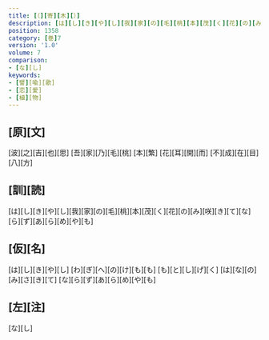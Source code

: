 ```yaml
---
title: [（][寄][木][）]
description: [は][し][き][や][し][我][家][の][毛][桃][本][茂][く][花][の][み][咲][き][て][な][ら][ず][あ][ら][め][や][も]
position: 1358
category: [巻]7
version: '1.0'
volume: 7
comparison:
- [な][し]
keywords:
- [譬][喩][歌]
- [恋][愛]
- [植][物]
---
```


## [原][文]

[波][之][吉][也][思] [吾][家][乃][毛][桃] [本][繁] [花][耳][開][而] [不][成][在][目][八][方]

## [訓][読]

[は][し][き][や][し][我][家][の][毛][桃][本][茂][く][花][の][み][咲][き][て][な][ら][ず][あ][ら][め][や][も]

## [仮][名]

[は][し][き][や][し] [わ][ぎ][へ][の][け][も][も] [も][と][し][げ][く] [は][な][の][み][さ][き][て] [な][ら][ず][あ][ら][め][や][も]

## [左][注]

[な][し]
